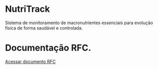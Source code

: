 # NutriTrack
Sistema de monitoramento de macronutrientes essenciais para evolução física de forma saudável e controlada.

# Documentação RFC.

[Acessar documento RFC](https://catolicasc-my.sharepoint.com/:b:/g/personal/gu_costa_catolicasc_edu_br/EcXP0787eBdPtnc1q4CnJUABBQLP3zzee48isUwKNWUg6A?e=eMv0n7)
